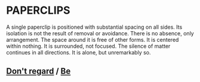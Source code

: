 # PAPERCLIPS

A single paperclip is positioned with substantial spacing on all sides. Its isolation is not the result of removal or avoidance. There is no absence, only arrangement. The space around it is free of other forms. It is centered within nothing. It is surrounded, not focused. The silence of matter continues in all directions. It is alone, but unremarkably so.

## [Don't regard](page-b7975e291da0da01) / [Be](page-ec3973290442ac61)

